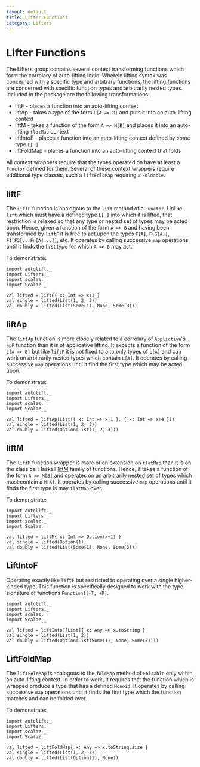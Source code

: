 ```yaml
---
layout: default
title: Lifter Functions
category: Lifters
---
```

# Lifter Functions

The Lifters group contains several context transforming functions which form the corrolary of auto-lifting logic. Wherein lifting syntax was concerned with a specific type and arbitrary functions, the lifting functions are concerned with specific function types and arbitrarily nested types. Included in the package are the following transformations:

 * liftF - places a function into an auto-lifting context
 * liftAp - takes a type of the form `L[A => B]` and puts it into an auto-lifting context
 * liftM - takes a function of the form `A => M[B]` and places it into an auto-lifting `flatMap` context
 * liftIntoF - places a function into an auto-lifting context defined by some type `L[_]`
 * liftFoldMap - places a function into an auto-lifting context that folds

All context wrappers require that the types operated on have at least a `Functor` defined for them. Several of these context wrappers require additional type classes, such a `liftFoldMap` requiring a `Foldable`.

## liftF

The `liftF` function is analogous to the `lift` method of a `Functor`. Unlike `lift` which must have a defined type `L[_]` into which it is lifted, that restriction is relaxed so that any type or nested set of types may be acted upon. Hence, given a function of the form `A => B` and having been transformed by `liftF` it is free to act upon the types `F[A]`, `F[G[A]]`, `F1[F2[...Fn[A]...]]`, etc. It operates by calling successive `map` operations until it finds the first type for which `A => B` may act.

To demonstrate:

```tut
import autolift._
import Lifters._
import scalaz._
import Scalaz._

val lifted = liftF{ x: Int => x+1 }
val single = lifted(List(1, 2, 3))
val doubly = lifted(List(Some(1), None, Some(3)))
```

## liftAp

The `liftAp` function is more closely related to a corrolary of `Applictive`'s `apF` function than it is of applicative lifting. It expects a function of the form `L[A => B]` but like `liftF` it is not fixed to a to only types of `L[A]` and can work on arbitrarily nested types which contain `L[A]`. It operates by calling successive `map` operations until it find the first type which may be acted upon.

To demonstrate:

```tut
import autolift._
import Lifters._
import scalaz._
import Scalaz._

val lifted = liftAp(List({ x: Int => x+1 }, { x: Int => x+4 }))
val single = lifted(List(1, 2, 3))
val doubly = lifted(Option(List(1, 2, 3)))
```

## liftM

The `liftM` function wrapper is more of an extension on `flatMap` than it is on the classical Haskell [liftM](https://wiki.haskell.org/Lifting#Monad_lifting) family of functions. Hence, it takes a function of the form `A => M[B]` and operates on an arbitrarily nested set of types which must contain a `M[A]`. It operates by calling successive `map` operations until it finds the first type is may `flatMap` over.

To demonstrate:

```tut
import autolift._
import Lifters._
import scalaz._
import Scalaz._

val lifted = liftM{ x: Int => Option(x+1) }
val single = lifted(Option(1))
val doubly = lifted(List(Some(1), None, Some(3)))
```

## LiftIntoF

Operating exactly like `liftF` but restricted to operating over a single higher-kinded type. This function is specifically designed to work with the type signature of functions `Function1[-T, +R]`.

```tut
import autolift._
import Lifters._
import scalaz._
import Scalaz._

val lifted = liftIntoF[List]{ x: Any => x.toString }
val single = lifted(List(1, 2))
val doubly = lifted(Option(List(Some(1), None, Some(3))))
```

## LiftFoldMap

The `liftFoldMap` is analogous to the `foldMap` method of `Foldable` only within an auto-lifting context. In order to work, it requires that the function which is wrapped produce a type that has a defined `Monoid`. It operates by calling successive `map` operations until it finds the first type which the function matches and can be folded over.

To demonstrate:

```tut
import autolift._
import Lifters._
import scalaz._
import Scalaz._

val lifted = liftFoldMap{ x: Any => x.toString.size }
val single = lifted(List(1, 2, 3))
val doubly = lifted(List(Option(1), None))
```